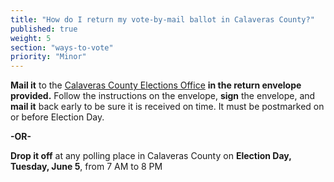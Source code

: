 ```yaml
---
title: "How do I return my vote-by-mail ballot in Calaveras County?"
published: true
weight: 5
section: "ways-to-vote"
priority: "Minor"
---
```


**Mail it** to the [Calaveras County Elections Office](#section-election-office-contact) **in the return envelope provided.** Follow the instructions on the envelope, **sign** the envelope, and **mail it** back early to be sure it is received on time. It must be postmarked on or before Election Day.    

**-OR-**  
	
**Drop it off** at any polling place in Calaveras County on **Election Day, Tuesday, June 5**, from 7 AM to 8 PM  

